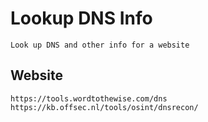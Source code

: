 # Lookup DNS Info

    Look up DNS and other info for a website
    
## Website

    https://tools.wordtothewise.com/dns
    https://kb.offsec.nl/tools/osint/dnsrecon/